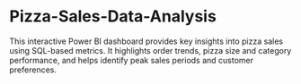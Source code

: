# Pizza-Sales-Data-Analysis
This interactive Power BI dashboard provides key insights into pizza sales using SQL-based metrics. It highlights order trends, pizza size and category performance, and helps identify peak sales periods and customer preferences.
